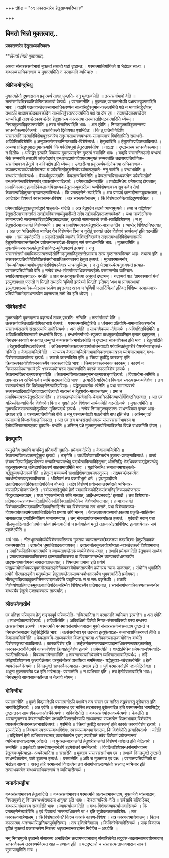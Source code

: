 +++
title = "०९ प्रकारान्तरेण हेतुसाध्यपरिष्कारः"

+++


## विमतो भिन्नो मुक्तत्वात्..

**प्रकारान्तरेण हेतुसाध्यपरिष्कारः**

***विमतो भिन्नो मुक्तत्वात्..*

अथवा संसारसंसर्गाभावो मुक्तत्वं तथात्वे घटो दृष्टान्तः । परमात्मप्रतियोगिको वा भेदोऽत्र साध्यः । बन्धप्रध्वंसाधिकरणत्वं च मुक्तत्वमिति न परमात्मनि व्यभिचारः ।

### **श्रीविजयीन्द्रभिक्षु**

मुक्तत्वहेतौ दूषणदानाय प्रकृत्यर्थं तावत् पृच्छति- ननु मुक्तत्वमिति ॥ तत्संसर्गाभावो वेति ॥ तत्संसर्गावच्छिन्नप्रतियोगिताकाभावो वेत्यर्थः । परमात्मनीति । मुक्तवत् परमात्मनोऽपि पक्षत्वाभ्युपगमादिति भावः । यद्यपि पक्षतावच्छेदकसामानाधिकरण्येन साध्यसिद्धेरनुमान-फलत्वमिति पक्षे न भागासिद्धिर्दोषस् तथाऽपि पक्षतावच्छेदकावच्छेदेन साध्यसिद्धेस्तत्फलत्वमिति पक्षे सा दोष एव । तदवच्छेदकावच्छेदेन साध्यसिद्धौ तदवच्छेदकावच्छेदेन हेतुज्ञानस्य कारणतया तस्यास्तद्विघटकत्वादिति ध्येयम् । निगडमुक्तादिदृष्टान्तस्येति ॥ तस्य संसारित्वादिति भावः । अत एवेति । निगडमुक्तादिदृष्टान्तस्य साधनवैकल्यादेवेत्यर्थः । उक्तविकल्पे द्वितीयपक्ष एवाभिप्रेतः । किं तु प्रतियोगिदिशि संसारत्वनिगडत्वादिविशेषापुरस्कारेण तदुभयसाधारणबन्धत्व-सामान्यमात्रं विवक्षितमिति समाधत्ते- अविवेचितविशेषेति ॥ अनुपात्तसंसारत्वनिगडत्वादि-विशेषेत्यर्थः । हेतुत्वादिति ॥ हेतुशरीरप्रविष्टत्वादित्यर्थः । अन्यथा प्रसिद्धधूमाद्यनुमानस्यापि ‘किं पर्वतीयधूमो हेतुरुतापर्वतीयः । नाऽद्यः । दृष्टान्तस्य साधनवैकल्यात् । न द्वितीयः । असिद्धेर् इत्यादि विकल्प्य दूषणप्रसङ्गेन दुष्टत्वं स्यादिति भावः । यद्यपि संसारनिगडादौ बन्धत्वं नैकं सम्भवति तथाऽपि लोकवेदयोर् बन्धशब्दप्रयोगविषयत्वमनुगतं सम्भवतीति तदाश्रयप्रतियोगिक-संसर्गाभावस्य हेतुत्वे न कश्चिद्दोष इति ध्येयम् । उक्तरीत्या प्रकृत्यर्थपर्यालोचनया अधिकरणत्व-रूपक्तप्रत्ययार्थपर्यालोचनया च पर्यवसितहेतुशरीरवैयर्थ्यमाशङ्कते- ननु चात्रेति ॥ बन्धाभावेति ॥ बन्धसंसर्गाभावेत्यर्थः । वैयर्थ्यमुपपादयति- केवलान्वयित्वेनेति ॥ केवलान्वयिसाध्यकत्वेन पर्यवसितहेतौ बन्धसंसर्गरूपविशेषणयोर् व्यावर्त्याभावादित्यर्थः । प्रमेयत्वादीनामपीति ॥ शब्दोऽभिधेयः प्रमेयत्वाद् ज्ञेयत्वात् प्रामाणिकत्वाद् इत्यादिकेवलान्वयिसाध्यकहेतूनामप्युक्तरीत्या व्यर्थविशेषणत्वस्य सुवचत्वेन तेषां केवलान्वयिहेतुत्वभङ्गप्रसङ्गादित्यर्थः । किं प्रमाग्रहणेने-त्यादेरिति ॥ अत्र प्रमापदं ज्ञानादीनामप्युपलक्षकम् । आदिपदेन विषयत्वं स्वरूपसम्बन्धविशेषः । तत्र स्वरूपत्वेनालम् । किं विशेषग्रहणेनेत्यादिदूषणपरिग्रहः ।

प्रमेयत्वादिहेतुषूक्तदूषणोद्धारं शङ्कते- यदिति ॥ अत्र हेतुपदेन तदर्थो व्याप्यमुच्यते । तथा च यद्विशेषणं हेतुशरीरमात्रानन्तर्गतं सत्तद्दोषनिवारणार्थमुपादीयते तदेव तद्दोषपरिहारलक्षणमवेक्षते । यथा ‘शब्दोऽनित्यः सामान्यवत्त्वे सत्यस्मदादिबाह्येन्द्रियग्राह्यत्वात्’ इत्यादौ सामान्यवत्त्वे सती-त्यादिविशेषणम् । न तु हेतुशरीरमात्रान्तर्गतं विशेषणमपि । प्रमा च प्रमाविषयत्वरूपहेतुशरीर-मात्रान्तर्गतैव । व्याप्तेर् विशिष्टनिष्ठत्वात् । अत एव ‘यन्निरूपिता व्याप्तिर् येन विशेषणेन विना न गृहीतुं शक्यते तदेव विशेषणं सार्थकम्’ इति वदन्तीति भावः । समं प्रकृतेऽपीति ॥ प्रकृतहेतावपि व्याप्तेर् विशिष्टनिष्ठत्वेन तद्गतबन्धादिविशेषणानामपि हेतुशरीरमात्रान्तर्गतत्वेन प्रयोजनान्तरापेक्षा-विरहात् समं समाधानमिति भावः । मुक्तत्वमिति ॥ मुक्त्यधिकरणत्वरूपहेतुशरीरप्रविष्ट-मुक्तिपदार्थ इत्यर्थः । ननु संसारसंसर्गाभावाधिकरणत्वरूपहेतोर्निगडमुक्तादिदृष्टान्तेऽभावान्न तस्य दृष्टान्तत्वमित्यत आह- तथात्व इति ॥ संसाररूपप्रतियोगिविशेषितसंसर्गाभावाधिकरणत्वस्य हेतुत्व इत्यर्थः । मुक्तपरमात्मनोर् नियम्यनियामकभावोपयुक्तभेदविशेषस्यैवात्र साधनमुचितम् । न तु भेदमात्रस्येत्यनुशयवन्तं प्रत्याह- परमात्मप्रतियोगिको वेति ॥ नन्वेवं बन्ध-संसर्गाभावाधिकरणत्वहेतोः परमात्मन्येव व्यभिचारः स्यादित्याशङ्क्याऽह- बन्धेति ॥ अत्र बन्धत्वमुक्तरीत्या अनुगतं द्रष्टव्यम् । यद्यप्ययं पक्षः ‘प्रागवस्थायां येन’ इत्युक्तपक्षात् फलतो न भिद्यते तथाऽपि ‘पृथिवी इतरेभ्यो भिद्यते’ इतिवत् ‘अथ वा प्रागवस्थायां’ इत्युक्तपक्षस्यानेक-भेदसाधनरूपेण प्रवृत्तत्वाद् अस्य च ‘पृथिवी जलादिभिन्ना’ इतिवद् विशिष्य परमात्ममात्र-प्रतियोगिकभेदसाधनरूपेण प्रवृत्तत्वात् ततो भेद इति ध्येयम् ।

### **श्रीवेदेशतीर्थ**

मुक्तत्वहेतौ दूषणदानाय प्रकृत्यर्थं तावत् पृच्छति- नन्विति ॥ तत्संर्गाभावो वेति ॥ तत्संसर्गावच्छिन्नप्रतियोगिकाभावो वेत्यर्थः । परमात्मन्यसिद्धेरिति ॥ ध्वंसस्य प्रतियोगि-समानाधिकरणत्वेन संसारध्वंससत्त्वे संसारस्यापि प्राप्तेरित्यर्थः । अत एवेति ॥ साधनवैकल्या-देवेत्यर्थः । अविवक्षितविशेषेति ॥ अविवक्षितविशेषश्चासौ बन्धश्चेति विग्रहः । बन्धसंसर्गाभावे-त्युक्त्या कथमुक्तदोषपरिहार इत्यत इदमुक्तम् । निगडबन्धस्यापि बन्धत्वात् तन्मुक्ते बन्धसंसर्गा-भावोऽस्तीति न दृष्टान्तः साधनविकल इति भावः । हेतुत्वादिति ॥ हेतुशरीरप्रविष्टत्वादित्यर्थः । अधिकरणार्थकक्तप्रत्ययपर्यालोचनयाऽपि पर्यवसितहेतुशरीरे वैयर्थ्यमाशङ्कते- नन्विति ॥ केवलान्वयित्वेनेति ॥ साध्यस्य केवलान्वयित्वेनाभावाधिकरणत्वमात्रस्य व्यभिचाराभावाद् बन्ध-विशेषणव्यावर्त्याभाव इत्यर्थः ॥ कारकं कारणविशेष इति ॥ ‘क्रियां कुर्वद्धि कारकम्’ इति क्रियारूपकार्यविशेषजनकस्यैव कारकत्वादिति भावः । क्रियारूपफलजनकं कारकम् । कारणं च क्रियाफलोपधानाभावेऽपि १स्वरूपयोग्यस्य साधारणमिति कारकं कारणविशेष इत्यर्थः । केवलान्वयित्वभङ्गप्रसङ्गादिति ॥ केवलान्वयिसाध्यकानुमानभङ्गप्रसङ्गादित्यर्थः । विषयत्वेना-लमिति ॥ तावन्मात्रस्य अभिधेयत्वेन व्यभिचाराभावादिति भावः । इत्यादेरित्यादिपदेन विषयत्वं स्वरूपसम्बन्धविशेषः । तत्र स्वरूपत्वेनालं किं विशेषग्रहणेनेत्यादिपरिग्रहः । यद्धेतुव्यावर्तक-त्वेनेति ॥ यथा सामान्यवत्त्वे सत्यस्मदादिबाह्येन्द्रियग्राह्यत्वादित्यादौ सत्यन्तं न हेतुशरीर-मात्रान्तर्गतम् । प्रमा च प्रमाविषयत्वरूपहेतुशरीरान्तर्गतैव । तस्याखण्डोपाधित्वेनाभि-धेयत्वनिरूपितव्याप्तेर्विशिष्टनिष्ठत्वात् । अत एव यन्निरूपितव्याप्तिर्येन विशेषणेन विना न गृह्यते तदेव विशेषणं सार्थकमिति वदन्तीत्यर्थः । मुक्तत्वमिति ॥ मुक्त्यधिकरणत्वरूपहेतुप्रविष्ट-मुक्तिपदार्थ इत्यर्थः । नन्वेवं निगडमुक्तदृष्टान्तः साधनविकल इत्यत आह- तथात्व इति ॥ परमात्मप्रतियोगिको वेति ॥ ननु परमात्मनोऽपि पक्षत्वेनांशे बाध इति चेन्न । अस्मिन् पक्षे परमात्मनो विपक्षत्वेनाङ्गीकारात् । अत एव तत्र बन्धसंसर्गाभावस्य संसारसंसर्गाभावस्य वा हेतोर्व्यभिचारमाशङ्क्य दूषयति- बन्धेति ॥ अस्मिन् पक्षे मुक्तामुक्तयोरित्यादिकमेव विपक्षे बाधकमिति ज्ञेयम् ।

### **द्वैतद्युमणि**

परमुखेनैव समाधिं वाचयितुं प्रतिबन्दीं गृह्णाति- प्रमेयत्वादेरिति ॥ केवलान्वयित्वेति ॥ केवलान्वयिसाध्यकसद्धेतुत्व इत्यर्थः । भङ्गेति ॥ व्यर्थविशेषणघटितत्वेन दुष्टत्व-प्रसङ्गादित्यर्थः । वाच्यं ज्ञेयत्वादित्यादिहेतुप्रयोगस्य मण्यादिन्यायग्रन्थेषु पदार्थत्वादित्यादिहेतूनाम् औतसिद्धि-भेदधिक्काराद्यद्वैतग्रन्थेषु बहुलमुपलम्भात् तत्रेष्टापत्तिकरणं साहसमात्रमिति भावः । गूढाभिसन्धिः समाधानमाशङ्कते- यद्धेतुव्यवच्छेदकत्वेनेति ॥ हेतुपदं पञ्चम्यर्थे साक्षाद्विशेषणतापन्नवस्तुपरम् । तद्व्यवच्छेदकत्वेन तदर्थस्येतरव्यावृत्त्यादीच्छया । १विशेषणं तत्र प्रकारीभूतो धर्मः । पृथगुपादीयते तत्प्रतिपादकातिरिक्तप्रातिपदिकेन बोध्यते । तदेव विशेषणं प्रयोजनान्तरमपेक्षते व्यभिचार-वारणादिप्रयोजनमपेक्षते । स्वोपरक्तहेतुबोधे हेतौ स्वाभाविककोटिकसंशयनिवृत्तिरूपप्रयोजनस्य सिद्धत्वादन्तरपदम् । यथा ‘गुणकर्मान्यत्वे सति सत्त्वात्, आर्द्रेन्धनप्रभववह्नेः’ इत्यादौ । तत्र विशेष्यांश-प्रतिपादकसत्तावह्न्यादिप्रातिपदिकातिरिक्तप्रातिपदिकेन विशेषणोपादानात् । तन्मात्रान्तर्गतं विशेष्यांशप्रतिपादकप्रातिपदिकवृत्तिमहिम्नैव यद् विशेषणतया तत्र भासते, यथा विशेष्यांशरूप-विषयत्वबोधकप्रमेयत्वप्रातिपदिकेनैव प्रमाया अपि भानम् । केवलत्वप्रत्ययस्याबोधकतया प्रकृति-साहित्येन भासकत्वात् प्रमाविनिर्मोकेण भानासम्भवात् । तन् नोक्तप्रयोजनान्तरमपेक्षत इत्यर्थः । एवंवादी भवान् यथा नीलधूमादित्यादीनां प्रयोगानर्हत्वं प्रमेयत्वादीनां च प्रयोगार्हत्वं मनुते तत्प्रकारोऽत्राविशिष्ट इत्याशयेनाह- समं प्रकृतेऽपीति ॥

अयं भावः । नीलधूमत्वादेर्व्यर्थविशेषणघटितस्य गुरुतया व्याप्यतानवच्छेदकतया तदवच्छिन्न-हेतुप्रतिपादकं वचनमसाध्वेव । द्रव्यत्वेन धूमप्रतिपादकवाक्यवत् । द्रव्यत्वनीलधूमत्वयोर्व्याप्यता-नवच्छेदकत्वे विशेषाभावात् । प्रमानिरूपितविषयतात्वमपि न व्याप्यतावच्छेदकं व्यर्थविशेषण-त्वात् । तथापि प्रमेयत्वादिति हेतुवाक्यं साध्वेव । प्रमात्वरूपजात्यवच्छिन्नस्य ज्ञानत्वावच्छिन्नस्य वा विषयतासम्बन्धेन व्याप्यत्वबोधतात्पर्येण तादृशन्यायप्रयोगस्य सम्प्रदायप्राप्तत्वात् । विषयतया प्रमाया इति प्रयोगे पदद्वयमयोगाधिक्यप्रयुक्तगौरवप्रसङ्गेनैकपदस्यैवोक्ततात्पर्येण प्रयोगस्य न्याय-प्राप्तत्वात् । संयोगेन धूमादिति प्रयोगे गौरवप्रसङ्गेन मतुबर्थतया हेतुतावच्छेदकसम्बन्धबोधतात्पर्येण धूमवत्त्वादिति प्रयोगवत् । नीलधूमादित्यादावुक्तरीतेरभावादसाध्वेवेति यद्यभिप्रायः स च समः प्रकृतेऽपि । अत्रापि विशेष्यांशप्रतिपादकमुक्तत्वप्रातिपदिकमहिम्नैव विशिष्टस्यैव प्रतिपादनात् । स्वसंसर्गाभावाधिकरणतासम्बन्धेन बन्धस्यैव हेतुत्वे उक्तवाक्यस्य तात्पर्यात् ।

### **श्रीराघवेन्द्रतीर्थ**

एवं प्रतिज्ञां परिष्कृत्य हेतुं शङ्कापूर्वं परिष्करोति- नन्वित्यादिना न परमात्मनि व्यभिचार इत्यन्तेन ॥ अत एवेति ॥ साधनवैकल्यादेवेत्यर्थः । अविवक्षितेति । अविवक्षितो विशेषो निगड-संसारादिरूपो यस्य बन्धस्य तत्संसर्गाभाव इत्यर्थः । परमात्मनि बन्धमात्रसंसर्गाभावमादाय मुक्ते संसारसंसर्गध्वंसमादाय दृष्टान्ते च निगडध्वंसमादाय हेतुसिद्धिरिति भावः । तत्संसर्गाभाव एव तदभाव इत्युपेत्याऽह- बन्धाभावाधिकरणत्वं हीति ॥ केवलान्वयित्वेनेति ॥ केवलान्वयि-साध्यकत्वेन विपक्षशून्यतया अनैकान्त्यशङ्कायोगेन१ बन्धेति विशेषणकृत्याभावादित्यर्थः । कारकविशेष इति ॥ कर्तृकर्मकरणसम्प्रदानापादानाधिकरणरूपषट्कारकेषु कारकान्तराणीवेदमपि कारकविशेषः क्रियाहेतुविशेष इत्यर्थः । प्रमेयत्वेति । शब्दोऽभिधेयः प्रमेयत्वाज्ज्ञेयत्वादि-त्यादीनामित्यर्थः । विषयत्वमात्रेणालमिति ॥ तावन्मात्रस्याभिधेयत्वेन व्यभिचाराभावादित्यर्थः२ । तर्हि कीदृशविशेषणस्य कृत्यापेक्षेत्यतः परमुखेनोत्तरं वाचयित्वा सममित्याह- यद्धेतुव्यव-च्छेदकत्वेनेति ॥ हेतौ व्यावर्तकत्वेनेत्यर्थः । निगडमुक्ते साधनवैकल्यादाह- तथात्व इति ॥ पूर्वं परमात्मनोऽपि पक्षकोटितोक्ता । अधुना मुक्तमात्रमेव पक्ष इति भावेनाऽह- परमात्मेति ॥ न व्यभिचार इति । तत्र हेतोरेवाभावादिति भावः। निगडमुक्ते साध्यसाधनहीनता च नेत्यपि ध्येयम् ।

### **गोविन्दीया**

परमात्मनीति ॥ मुक्ते विद्यमानेऽपि परमात्मनोऽपि पक्षत्वेन तत्र संसार एव नास्ति तद्ध्वंसस्तु दूरोपास्त इति भागासिद्धेरित्यर्थः । अत एवेति ॥ संसारबन्ध एव नास्ति तदभावस्तु दूरोत्सादित इति परमात्मन्येव भागासिद्धेर् दृष्टान्तस्य साधनवैकल्यापत्तेश्चैवेत्यर्थः । अविवक्षितेति ॥ बन्धसंसर्गयोरभावस्येत्यर्थः । केवलेति ॥ अस्यानुमानस्य केवलान्वयित्वेन पक्षव्यतिरिक्तसर्वस्यापि साध्यवत्तया सपक्षत्वेन विपक्षाभावाद् विशेषणेन व्यावर्त्यव्यभिचारस्थलाभावादित्यर्थः । एवमिति ॥ ‘क्रियां कुर्वद्धि कारकम्’ इति कारकं कारणविशेष इत्यर्थः । इत्यादेरिति ॥ विषयत्वं स्वरूपसम्बन्धविशेषः, स्वरूपसम्बन्धमात्रेणालम्, किं विशेषेणेति इत्यादिपदार्थः । यदिति ॥ यद्विशेषणं हेतौ व्यभिचारस्थलाद् व्यावर्तकत्वेन पृथग् उपादीयते तदेव विशेषणं प्रयोजनान्तरं व्यभिचाराभावलक्षणम् अपेक्षते । न पुनस्तन्मात्रान्तर्गतं हेतुशरीरान्तर्गतं विशेषणं नापेक्षत इति चेदित्यर्थः । सममिति ॥ प्रकृतेऽपि अस्मदीयानुमानेऽपि इदमेवोत्तरं सममित्यर्थः । विवक्षितविशेषबन्धसंसर्गाभावस्य हेतुत्वमभ्युपेत्याऽह- अथवेत्यादिना ॥ संसारेति ॥ मुक्तत्वं संसारसंसर्गाभाव एव । तथात्वे निगडमुक्ते दृष्टान्ते साधनवैकल्येन, घटो दृष्टान्त इत्यर्थः । परमात्मेति ॥ अपि च मुक्तमात्र एव पक्षः । परमात्मप्रतियोगिको वा भेदोऽत्र साध्यः । अस्तु तर्हि परमात्मनो विपक्षत्वेन तत्र संसर्गाभावलक्षणहेतोः सत्त्वाद् व्यभिचार इति तत्साधकत्वेन बन्धध्वंसाधिकरणत्वं न व्यभिचारीत्यर्थः ।

### **जनार्दनभट्टीया**

बन्धसंसर्गाभावस्य हेतुत्वादिति ॥ बन्धसंसर्गाभावश्च परमात्मनि अत्यन्ताभावमादाय, मुक्तजीवे ध्वंसमादाय, निगडमुक्ते तु निगडबन्धध्वंसमादाय अनुगत इति भावः । केवलान्वयित्वे-नेति ॥ सर्वत्रापि यत्किञ्चिद् बन्धसंसर्गाभावस्य सत्वादिति भावः । व्यावर्त्याभावादिति ॥ बन्ध-विशेषणव्यावर्त्याभावादित्यर्थः । किं प्रमाग्रहणेनेत्यादेरिति ॥ एवं विषयत्वं ‘सप्तम्यधिकरणे च’ १ इति सूत्रोक्तकारकविशेषः । तत्र कारकत्वमात्रेणालम् । किं विशेषग्रहणेन? किञ्च कारकं कारण-विशेषः । तत्र कारणत्वमात्रेणालम् । किञ्च कारणत्वम् अनन्यथासिद्धनियतपूर्ववृत्तित्वम् । तत्र वृत्तित्वेनैवालम् । किमितरेणेत्यादेरित्यर्थः । प्राक् विकल्प्य दूषितं मुक्तत्वं प्रकारान्तरेण निरुच्य १दृष्टान्तान्तरदानेन निर्वक्ति – अथवेति ॥

ननु निगडमुक्ते दृष्टान्ते संसारस्य अनादित्वेन तत्प्रागभावाभावात् संसारित्वेनैव तद्ध्वंस-तदत्यन्ताभावयोरभावात् साधनवैकल्यं तदवस्थमेवेत्यत आह – तथात्व इति ॥ घटदृष्टान्ते च संसारात्यन्ताभावमादाय साधनं सुसम्पाद्यमिति भावः ।

